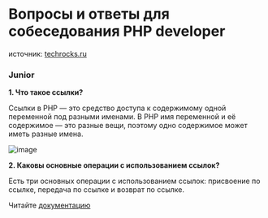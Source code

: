 # Вопросы и ответы для собеседования PHP developer

источник: [techrocks.ru](https://techrocks.ru/2021/04/18/250-php-job-interview-questions/)

### Junior

**1. Что такое ссылки?**

  Ссылки в PHP — это средство доступа к содержимому одной переменной под разными именами. В PHP имя переменной и её содержимое — это разные вещи,   поэтому одно содержимое может иметь разные имена.

  ![image](https://github.com/xmsi/interview/assets/59314275/6f941190-c959-4980-98fa-fa55559c6d5d)

**2. Каковы основные операции с использованием ссылок?**

  Есть три основных операции с использованием ссылок: присвоение по ссылке, передача по ссылке и возврат по ссылке.

  Читайте [документацию](https://www.php.net/manual/ru/language.references.whatdo.php#:~:text=%D0%95%D1%81%D1%82%D1%8C%20%D1%82%D1%80%D0%B8%20%D0%BE%D1%81%D0%BD%D0%BE%D0%B2%D0%BD%D1%8B%D1%85%20%D0%BE%D0%BF%D0%B5%D1%80%D0%B0%D1%86%D0%B8%D0%B8%20%D1%81,%D1%81%D1%81%D1%8B%D0%BB%D0%BA%D0%B5%20%D0%B8%20%D0%B2%D0%BE%D0%B7%D0%B2%D1%80%D0%B0%D1%82%20%D0%BF%D0%BE%20%D1%81%D1%81%D1%8B%D0%BB%D0%BA%D0%B5.)
